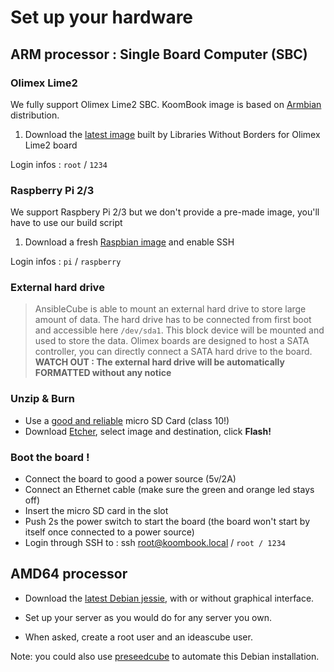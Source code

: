 # Set up your hardware

## ARM processor : Single Board Computer (SBC)

### Olimex Lime2
We fully support Olimex Lime2 SBC. KoomBook image is based on [Armbian](https://www.armbian.com/) distribution.

1. Download the [latest image](http://filer.bsf-intranet.org/KoomBook_DIY_5.41_Lime2_Debian_jessie_next_4.14.21.7z) built by Libraries Without Borders for Olimex Lime2 board

Login infos : `root` / `1234`

### Raspberry Pi 2\/3
We support Raspbery Pi 2/3 but we don't provide a pre-made image, you'll have to use our build script

1. Download a fresh [Raspbian image](https://www.raspberrypi.org/downloads/raspbian/) and enable SSH

Login infos : `pi` / `raspberry`

### External hard drive
> AnsibleCube is able to mount an external hard drive to store large amount of data. The hard drive has to be connected from first boot and accessible here `/dev/sda1`. This block device will be mounted and used to store the data.
> Olimex boards are designed to host a SATA controller, you can directly connect a SATA hard drive to the board.
> **WATCH OUT : The external hard drive will be automatically FORMATTED without any notice**

### Unzip & Burn

* Use a [good and reliable](https://docs.armbian.com/User-Guide_Getting-Started/#how-to-prepare-a-sd-card) micro SD Card \(class 10!\)
* Download [Etcher](https://etcher.io/), select image and destination, click **Flash!**

### Boot the board !

* Connect the board to good a power source (5v/2A)
* Connect an Ethernet cable (make sure the green and orange led stays off)
* Insert the micro SD card in the slot
* Push 2s the power switch to start the board (the board won't start by itself once connected to a power source)
* Login through SSH to : ssh root@koombook.local / `root / 1234`
  
## AMD64 processor

* Download the [latest Debian jessie](http://cdimage.debian.org/debian-cd/current-live/amd64/iso-hybrid/debian-live-8.5.0-amd64-lxde-desktop.iso), with or without graphical interface.

* Set up your server as you would do for any server you own.

* When asked, create a root user and an ideascube user.

Note: you could also use [preseedcube](https://github.com/ideascube/preseedcube) to automate this Debian installation.

